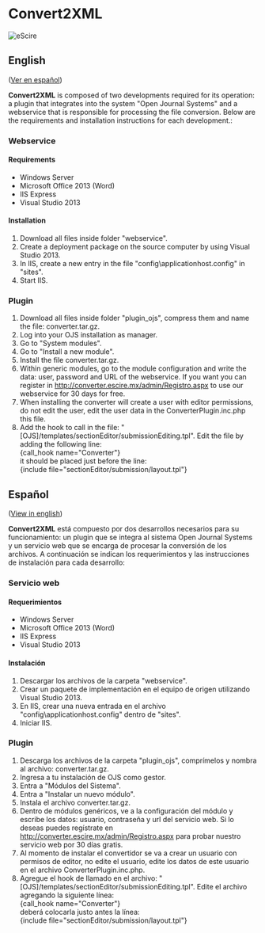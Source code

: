# Convert2XML

![eScire](http://escire.net/convert2xml/logo_convert2xml.jpg)

## English
\([Ver en español](#español)\)

**Convert2XML** is composed of two developments required for its operation: a plugin that integrates into the system "Open Journal Systems" and a webservice that is responsible for processing the file conversion. Below are the requirements and installation instructions for each development.:

### Webservice

#### Requirements
- Windows Server
- Microsoft Office 2013 (Word)
- IIS Express
- Visual Studio 2013

#### Installation

1. Download all files inside folder "webservice".
2. Create a deployment package on the source computer by using Visual Studio 2013.
3. In IIS, create a new entry in the file "config\applicationhost.config" in "sites".
4. Start IIS.

### Plugin

1. Download all files inside folder "plugin_ojs", compress them and name the file: converter.tar.gz.
2. Log into your OJS installation as manager.
3. Go to "System modules".
4. Go to "Install a new module".
5. Install the file converter.tar.gz.
6. Within generic modules, go to the module configuration and write the data: user, password and URL of the webservice. If you want you can register in http://converter.escire.mx/admin/Registro.aspx to use our webservice for 30 days for free.
7. When installing the converter will create a user with editor permissions, do not edit the user, edit the user data in the ConverterPlugin.inc.php this file.
8. Add the hook to call in the file: "[OJS]/templates/sectionEditor/submissionEditing.tpl". Edit the file by adding the following line:<br />
{call_hook name="Converter"}<br />
it should be placed just before the line:<br />
{include file="sectionEditor/submission/layout.tpl"}

## Español
\([View in english](#english)\)

**Convert2XML** está compuesto por dos desarrollos necesarios para su funcionamiento: un plugin que se integra al sistema Open Journal Systems y un servicio web que se encarga de procesar la conversión de los archivos. A continuación se indican los requerimientos y las instrucciones de instalación para cada desarrollo:

### Servicio web

#### Requerimientos
- Windows Server
- Microsoft Office 2013 (Word)
- IIS Express
- Visual Studio 2013

#### Instalación

1. Descargar los archivos de la carpeta "webservice".
2. Crear un paquete de implementación en el equipo de origen utilizando Visual Studio 2013.
3. En IIS, crear una nueva entrada en el archivo "config\applicationhost.config" dentro de "sites".
4. Iniciar IIS.

### Plugin

1. Descarga los archivos de la carpeta "plugin_ojs", comprímelos y nombra al archivo: converter.tar.gz.
2. Ingresa a tu instalación de OJS como gestor.
3. Entra a "Módulos del Sistema".
4. Entra a "Instalar un nuevo módulo".
5. Instala el archivo converter.tar.gz.
6. Dentro de módulos genéricos, ve a la configuración del módulo y escribe los datos: usuario, contraseña y url del servicio web. Si lo deseas puedes regístrate en http://converter.escire.mx/admin/Registro.aspx para probar nuestro servicio web por 30 días gratis.
7. Al momento de instalar el convertidor se va a crear un usuario con permisos de editor, no edite el usuario, edite los datos de este usuario en el archivo ConverterPlugin.inc.php.
8. Agregue el hook de llamado en el archivo: "[OJS]/templates/sectionEditor/submissionEditing.tpl". Edite el archivo agregando la siguiente línea:<br />
{call_hook name="Converter"}<br />
deberá colocarla justo antes la línea:<br />
{include file="sectionEditor/submission/layout.tpl"}
